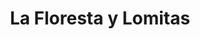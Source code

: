 ---
title: La Floresta y Lomitas
nombre_comunidad: La Floresta y Lomitas
municipio: Pradera
departamento: Valle del Cauca
descripcion: >-
  Ubicados en zona rural de Pradera - Valle del Cauca, a 11km de la cabecera
  municipal, son comunidades campesinas con 80 familias aproximadamente. 
  Desarrollan prácticas agropecuarias como ganadería de ceba, cultivos
  transitorios y frutales (frijol, yuca, cilantro, ají dulce, habichuela,
  tomate, banano, aguacate, zapote y naranjas), realizan procesos de
  comercialización directa en el Municipio de Pradera.
num_personas: 270
num_familias: 80
min_distancia_casco_urbano: 15
km_distancia_casco_urbano: 10
vias_acceso: >-
  A 10 km de la cabecera municipal, 15 minutos vía principal de acceso
  pavimentada en buen estado, vías terciarias en regular estado por la zona
  conocida como Lucitania.
infraestructura_comunitaria:
  - >-
    Sede de la escuela primaria que está proyectada para como Casa cultural y
    Comunitaria
  - '  Capilla iglesia católica'
  - ' Cancha de fútbol'
  - ' Institución Educativa Antonio Nariño - Sede Francisco Antonio Zea'
  - ' Sede Junta de Acción Comunal'
notas_infraestructura_comunitaria: null
liderazgo_comunidad:
  - Juntas de acción Comunal activas
  - 'Participación activa en el Consejo Municipal de Desarrollo Rural. '
inclusion_diversidad_genero: >-
  Comunidad que se reconoce como población campesina. Mujeres organizadas y con
  liderazgos representativos en la zona. Se observa población en condición de
  discapacidad principalmente cognitiva.
comentarios_conectividad: Internet satelital
punto_SOLE: Colegio abandonado que usa la JAC para reuniones
comentarios_punto_SOLE:
  - >-
    https://padlet.com/comunidadlaflorestavyc/sole-la-floresta-y-lomitas-rf4asnn778840rvq
ppales_actividades_economicas_vocacion_productiva:
  - Agropecuaria
  - ' ganadería de ceba'
  - ' cultivos transitorios y frutales (frijol - yuca - cilantro - ají dulce - habichuela - tomate - banano - aguacate - zapote y naranjas)'
comentarios_ppales_actividades_economicas_vocacion_productiva: null
comunidad_sostenible_uso_suelo: >-
  En la zona hay extensos cultivos de caña de azúcar, elemento que es percibido
  por la comunidad, como generador de impactos negativos
org_con_proyeccion: []
servicios_publicos_comunidades_focalizadas:
  - 'Acueducto: AcuaValle'
  - ' Energía Eléctrica'
  - No cuenta con alcantarillado
comunidades_focalizadas_educacion_infraestructura_educativa:
  - Institución Educativa Antonio Nariño
  - >2-
     Sede Francisco Antonio Zea en Lomitas.
    los NNA y jóvenes de La Floresta se trasladan a Lomitas y a Pradera para
    estudiar.
comunidades_focalizadas_practicas_organizativas: []
conectividad_minima: Bueno
iniciativas_priorizadas:
  - >-
    Fortalecer los agronegocios de pequeños productores de hortalizas de 
    ASOPIERNECHUCHA -Asociación de Productores Comercializadores y Procesadores
    de Productos Agropecuarios de la Floresta ubicadas en el corregimiento
    Floresta y hortalizas de AGROSIMA -Asociación de Campesinos Productores
    Agropecuarios de la Sima ubicada en el corregimiento de Lomitas mediante el
    incremento de las capacidades técnico productivos y comerciales
  - ' buscando mayor competitividad y sostenibilidad ambiental'
org_focalizada: []
riesgo: null
otros_programas_USAID: []
alianzas_colaboradores: []
posibilidad_iniciativas_conjuntas_aliados_2: []
actividades_ocio:
  - Fiesta del Campesino
  - Semana Santa
  - ' Fiesta de San Pedro y San Pablo'
  - ' Cuadrangulares de fútbol (mixto'
  - ' hombres'
  - ' mujeres'
  - |2
     solteros y casados)
medios_comunicacion_narrativas_locales:
  - Casa Zambo
num_visitas_realizadas: null
num_diagnosticos_rurales_participativos_realizados: null
infraestructura_salud_atencion_psicosocial:
  - >-
    A través del programa se habilitó servicio de psicología de manera
    presencial en la cabecera municipal en el ESE CENTRO UNO.
notas_infraestructura_salud_atencion_psicosocial: null
num_visitas_predio: null
grafica_ubicacion_geografica: /charts/municipios/pradera/ubicacion_geografica.html
url: /comunidad-focalizada/la-floresta-y-lomitas
layout: single
download_file: /reportes/la-floresta-y-lomitas.pdf

---